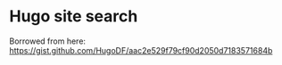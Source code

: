 # Hugo site search

Borrowed from here: https://gist.github.com/HugoDF/aac2e529f79cf90d2050d7183571684b

